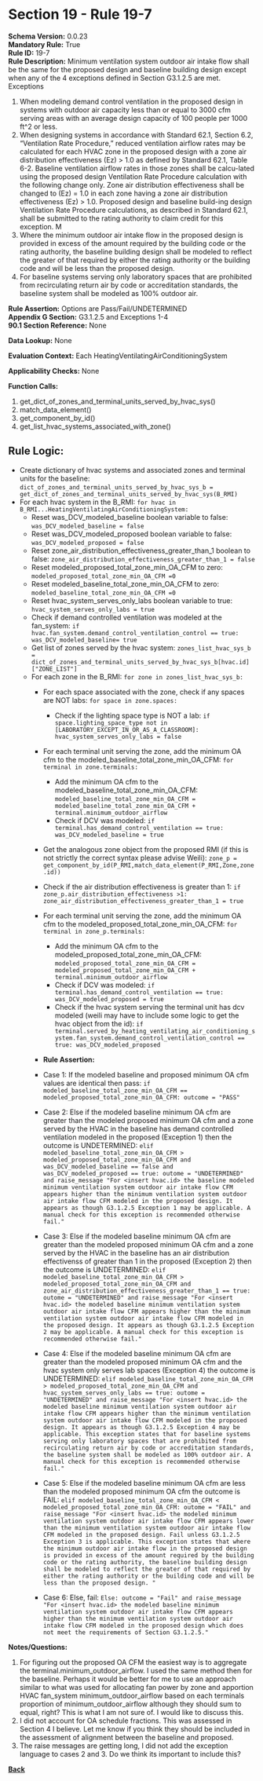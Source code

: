 # Section 19 - Rule 19-7               
**Schema Version:** 0.0.23    
**Mandatory Rule:** True    
**Rule ID:** 19-7                 
**Rule Description:**  Minimum ventilation system outdoor air intake flow shall be the same for the proposed design and baseline building design except when any of the 4 exceptions defined in Section G3.1.2.5 are met.  
Exceptions
1. When modeling demand control ventilation in the proposed design in systems with outdoor air capacity less than or equal to 3000 cfm serving areas with an average design capacity of 100 people per 1000 ft^2 or less.  
2. When designing systems in accordance with Standard 62.1, Section 6.2, “Ventilation Rate Procedure,” reduced ventilation airflow rates may be calculated for each HVAC zone in the proposed design with a zone air distribution effectiveness (Ez) > 1.0 as defined by Standard 62.1, Table 6-2. Baseline ventilation airflow rates in those zones shall be calcu-lated using the proposed design Ventilation Rate Procedure calculation with the following change only. Zone air distribution effectiveness shall be changed to (Ez) = 1.0 in each zone having a zone air distribution effectiveness (Ez) > 1.0. Proposed design and baseline build-ing design Ventilation Rate Procedure calculations, as described in Standard 62.1, shall be submitted to the rating authority to claim credit for this exception. M
3. Where the minimum outdoor air intake flow in the proposed design is provided in excess of the amount required by the building code or the rating authority, the baseline building design shall be modeled to reflect the greater of that required by either the rating authority or the building code and will be less than the proposed design. 
4. For baseline systems serving only laboratory spaces that are prohibited from recirculating return air by code or accreditation standards, the baseline system shall be modeled as 100% outdoor air. 

**Rule Assertion:** Options are Pass/Fail/UNDETERMINED      
**Appendix G Section:** G3.1.2.5 and Exceptions 1-4           
**90.1 Section Reference:** None  

**Data Lookup:** None    

**Evaluation Context:** Each HeatingVentilatingAirConditioningSystem  

**Applicability Checks:**  None
   
**Function Calls:**  
1. get_dict_of_zones_and_terminal_units_served_by_hvac_sys()    
2. match_data_element()  
3. get_component_by_id()  
4. get_list_hvac_systems_associated_with_zone()  


## Rule Logic:   
- Create dictionary of hvac systems and associated zones and terminal units for the baseline: `dict_of_zones_and_terminal_units_served_by_hvac_sys_b = get_dict_of_zones_and_terminal_units_served_by_hvac_sys(B_RMI)`   
- For each hvac system in the B_RMI: `for hvac in B_RMI...HeatingVentilatingAirConditioningSystem:`  
    - Reset was_DCV_modeled_baseline boolean variable to false: `was_DCV_modeled_baseline = false`  
    - Reset was_DCV_modeled_proposed boolean variable to false: `was_DCV_modeled_proposed = false`  
    - Reset zone_air_distribution_effectiveness_greater_than_1 boolean to false: `zone_air_distribution_effectiveness_greater_than_1 = false`  
    - Reset modeled_proposed_total_zone_min_OA_CFM to zero: `modeled_proposed_total_zone_min_OA_CFM =0`  
    - Reset modeled_baseline_total_zone_min_OA_CFM to zero: `modeled_baseline_total_zone_min_OA_CFM =0` 
    - Reset hvac_system_serves_only_labs boolean variable to true: `hvac_system_serves_only_labs = true`  
    - Check if demand controlled ventilation was modeled at the fan_system: `if hvac.fan_system.demand_control_ventilation_control == true: was_DCV_modeled_baseline= true`  
    - Get list of zones served by the hvac system: `zones_list_hvac_sys_b = dict_of_zones_and_terminal_units_served_by_hvac_sys_b[hvac.id]["ZONE_LIST"]`  
    - For each zone in the B_RMI: `for zone in zones_list_hvac_sys_b:`  
        - For each space associated with the zone, check if any spaces are NOT labs: `for space in zone.spaces:`
            - Check if the lighting space type is NOT a lab: `if space.lighting_space_type not in [LABORATORY_EXCEPT_IN_OR_AS_A_CLASSROOM]: hvac_system_serves_only_labs = false`    
        - For each terminal unit serving the zone, add the minimum OA cfm to the modeled_baseline_total_zone_min_OA_CFM: `for terminal in zone.terminals:`  
            - Add the minimum OA cfm to the modeled_baseline_total_zone_min_OA_CFM: `modeled_baseline_total_zone_min_OA_CFM = modeled_baseline_total_zone_min_OA_CFM + terminal.minimum_outdoor_airflow`  
            - Check if DCV was modeled: `if terminal.has_demand_control_ventilation == true: was_DCV_modeled_baseline = true`  
        - Get the analogous zone object from the proposed RMI (if this is not strictly the correct syntax please advise Weili): `zone_p = get_component_by_id(P_RMI,match_data_element(P_RMI,Zone,zone.id))`    
        - Check if the air distribution effectiveness is greater than 1: `if zone_p.air_distribution_effectiveness >1: zone_air_distribution_effectiveness_greater_than_1 = true`  
        - For each terminal unit serving the zone, add the minimum OA cfm to the modeled_proposed_total_zone_min_OA_CFM: `for terminal in zone_p.terminals:`  
            - Add the minimum OA cfm to the modeled_proposed_total_zone_min_OA_CFM: `modeled_proposed_total_zone_min_OA_CFM = modeled_proposed_total_zone_min_OA_CFM + terminal.minimum_outdoor_airflow`  
            - Check if DCV was modeled: `if terminal.has_demand_control_ventilation == true: was_DCV_modeled_proposed = true`  
            - Check if the hvac system serving the terminal unit has dcv modeled (weili may have to include some logic to get the hvac object from the id): `if terminal.served_by_heating_ventilating_air_conditioning_system.fan_system.demand_control_ventilation_control == true: was_DCV_modeled_proposed`  
            
        - **Rule Assertion:** 
        - Case 1: If the modeled baseline and proposed minimum OA cfm values are identical then pass: `if modeled_baseline_total_zone_min_OA_CFM == modeled_proposed_total_zone_min_OA_CFM: outcome = "PASS"`  
        - Case 2: Else if the modeled baseline minimum OA cfm are greater than the modeled proposed minimum OA cfm and a zone served by the HVAC in the baseline has demand controlled ventilation modeled in the proposed (Exception 1) then the outcome is UNDETERMINED: `elif modeled_baseline_total_zone_min_OA_CFM > modeled_proposed_total_zone_min_OA_CFM and was_DCV_modeled_baseline == false and was_DCV_modeled_proposed == true: outome = "UNDETERMINED" and raise_message "For <insert hvac.id> the baseline modeled minimum ventilation system outdoor air intake flow CFM appears higher than the minimum ventilation system outdoor air intake flow CFM modeled in the proposed design. It appears as though G3.1.2.5 Exception 1 may be applicable. A manual check for this exception is recommended otherwise fail."`  
        - Case 3: Else if the modeled baseline minimum OA cfm are greater than the modeled proposed minimum OA cfm and a zone served by the HVAC in the baseline has an air distribution effectivenss of greater than 1 in the proposed (Exception 2) then the outcome is UNDETERMINED: `elif modeled_baseline_total_zone_min_OA_CFM > modeled_proposed_total_zone_min_OA_CFM and zone_air_distribution_effectiveness_greater_than_1 == true: outome = "UNDETERMINED" and raise_message "For <insert hvac.id> the modeled baseline minimum ventilation system outdoor air intake flow CFM appears higher than the minimum ventilation system outdoor air intake flow CFM modeled in the proposed design. It appears as though G3.1.2.5 Exception 2 may be applicable. A manual check for this exception is recommended otherwise fail."`  
        - Case 4: Else if the modeled baseline minimum OA cfm are greater than the modeled proposed minimum OA cfm and the hvac system only serves lab spaces (Exception 4) the outcome is UNDETERMINED: `elif modeled_baseline_total_zone_min_OA_CFM > modeled_proposed_total_zone_min_OA_CFM and hvac_system_serves_only_labs == true: outome = "UNDETERMINED" and raise_message "For <insert hvac.id> the modeled baseline minimum ventilation system outdoor air intake flow CFM appears higher than the minimum ventilation system outdoor air intake flow CFM modeled in the proposed design. It appears as though G3.1.2.5 Exception 4 may be applicable. This exception states that for baseline systems serving only laboratory spaces that are prohibited from recirculating return air by code or accreditation standards, the baseline system shall be modeled as 100% outdoor air. A manual check for this exception is recommended otherwise fail."`  
        - Case 5: Else if the modeled baseline minimum OA cfm are less than the modeled proposed minimum OA cfm the outcome is FAIL: `elif modeled_baseline_total_zone_min_OA_CFM < modeled_proposed_total_zone_min_OA_CFM: outome = "FAIL" and raise_message "For <insert hvac.id> the modeled minimum ventilation system outdoor air intake flow CFM appears lower than the minimum ventilation system outdoor air intake flow CFM modeled in the proposed design. Fail unless G3.1.2.5 Exception 3 is applicable. This exception states that where the minimum outdoor air intake flow in the proposed design is provided in excess of the amount required by the building code or the rating authority, the baseline building design shall be modeled to reflect the greater of that required by either the rating authority or the building code and will be less than the proposed design. "`  
        - Case 6: Else, fail: `Else: outcome = "Fail" and raise_message "For <insert hvac.id> the modeled baseline minimum ventilation system outdoor air intake flow CFM appears higher than the minimum ventilation system outdoor air intake flow CFM modeled in the proposed design which does not meet the requirements of Section G3.1.2.5."`


**Notes/Questions:**  
1. For figuring out the proposed OA CFM the easiest way is to aggregate the terminal.minimum_outdoor_airflow. I used the same method then for the baseline. Perhaps it would be better for me to use an approach similar to what was used for allocating fan power by zone and apportion HVAC fan_system minimum_outdoor_airflow based on each terminals proportion of minimum_outdoor_airflow although they should sum to equal, right? This is what I am not sure of. I would like to discuss this.
2. I did not account for OA schedule fractions. This was assessed in Section 4 I believe. Let me know if you think they should be included in the assessment of alignment between the baseline and proposed.  
3. The raise messages are getting long, I did not add the exception language to cases 2 and 3. Do we think its important to include this?

**[Back](_toc.md)**